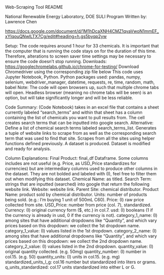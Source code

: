 Web-Scraping Tool README

National Renewable Energy Laboratory, DOE SULI Program
Written by: Lawrence Chen

https://docs.google.com/document/d/1M1hDcaXNH4CMZ1qvaVwoN1mmEF_xYIqouQNwlLTX7Cg/edit#heading=h.gs5byqp2yw

Setup:
The code requires around 1 hour for 33 chemicals. It is important that the computer that is running the code stays on for the duration of this time. Therefore, alterations to screen saver time settings may be necessary to ensure the code doesn’t stop running. 
Downloads: 
https://googlechromelabs.github.io/chrome-for-testing/ Download Chromedriver using the corresponding zip file below
This code uses Jupyter Notebook, Python.
Python packages used: pandas, numpy, selenium, webdriver_manager, datetime, requests, re, time, random, math, babel
Note: The code will open browsers up, such that multiple chrome tabs will open. Headless browser (meaning no chrome tabs will be seen) is an option, but will take significantly longer and will be less reliable. 

Code Summary:
(Code Notebook) takes in an excel file that contains a sheet currently labeled “search_terms” and within that sheet has a column containing the list of chemicals you want to pull results from. The cell creates search terms that can be inputted into google search.
Alternative: Define a list of chemical search terms labeled search_terms_list.
Generates a tuple of website links to scrape from as well as the corresponding search term that was used to find that site.
Scrapes from all the sites using helper functions defined previously. A dataset is produced.
Dataset is modified and ready for analysis. 

Column Explanations:
Final Product: final_df Dataframe.
Some columns includes are not useful (e.g. Price, as USD_Price standardizes for currencies) but are intermediary columns used to produce other columns in the dataset. They are not bolded and labeled with (I), feel free to filter them out when modifying this dataset.
Chemical Name: as titled.
Search Term: strings that are inputted (searched) into google that return the following website link.
Website: website link.
Parent Site: chemical distributor.
Product Name: product sold by chemical distributor.
Units: number of products being sold. (e.g.: I’m buying 1 unit of 500mL C60). 
Price: (I) raw price collected from site.
USD_Price: number from price (col. 7), standardized.
Currency: (I) original currency form ($, etc.) in col.7.
 usd: (I) booleans (1 if the currency is already in usd, 0 if the currency is not). 
category_1_name: (I) among sites that have additional dropdowns like “Quantity”, and which vary prices based on this dropdown: we collect the 1st dropdown name. 
category_1_value: (I) values listed in the 1st dropdown. 
category_2_name: (I) among sites that have additional dropdowns like “Quantity”, and which vary prices based on this dropdown: we collect the 2nd dropdown name. 
category_2_value: (I) values listed in the 2nd dropdown.
quantity_value: (I) original quantity collected. (e.g. 50mg)
quantity_number:  (I) number in col.15. (e.g. 50)
quantity_units: (I) units in col.15. (e.g. mg)
standardized_units_l_g: col.16 number but standardized into liters or grams. 
q_units_standardized: col.17 units standardized into either L or G.
